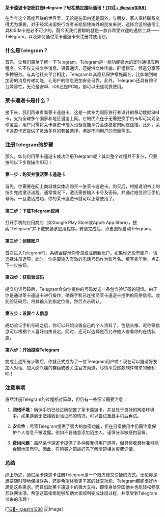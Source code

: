 **莱卡遠遊卡怎麽註冊telegram？轻松搞定国际通讯！[[TG💪+ @esim1088](https://t.me/s/esim1088)]**

在当今这个高度互联的世界里，无论是在国内还是国外，与朋友、家人保持联系变得尤为重要。对于经常出国旅行或者长期居住海外的朋友来说，选择合适的通信工具和SIM卡是必不可少的。而今天我们要聊的就是一款非常受欢迎的通信工具——Telegram，以及如何通过莱卡遠遊卡来注册并使用它。

### 什么是Telegram？

首先，让我们简单了解一下Telegram。Telegram是一款功能强大的即时通讯应用程序，它不仅支持文字消息、语音通话，还提供文件传输、群组聊天、频道分享等多种服务。与其他社交平台相比，Telegram以其隐私保护措施闻名，比如端到端加密的消息传递功能，让用户的信息更加安全可靠。此外，Telegram还具有跨平台兼容性，无论是安卓、iOS还是PC端，都可以无缝切换使用。

### 莱卡遠遊卡是什么？

接下来，我们再来看看莱卡遠遊卡。这是一款专为国际旅行者设计的移动数据SIM卡，支持全球多个国家和地区漫游上网。它的优点在于无需更换手机卡即可实现全球覆盖，用户只需将莱卡遠遊卡插入设备就能享受高速稳定的网络连接。此外，莱卡遠遊卡还提供了灵活多样的套餐选择，满足不同用户的流量需求。

### 注册Telegram的步骤

那么，如何利用莱卡遠遊卡成功注册Telegram呢？其实整个过程并不复杂，只要按照以下步骤操作即可：

#### 第一步：购买并激活莱卡遠遊卡

首先，你需要在网上商城或实体店购买一张莱卡遠遊卡。购买后，根据说明书上的指引完成激活流程。通常情况下，激活需要输入卡号及密码，并通过短信验证手机号码。一旦激活成功，你的莱卡遠遊卡就可以正常使用了。

#### 第二步：下载Telegram应用

打开手机的应用商店（如Google Play Store或Apple App Store），搜索“Telegram”并下载安装该应用程序。安装完成后，点击图标启动Telegram。

#### 第三步：创建账户

首次进入Telegram时，系统会提示你登录或注册新账户。如果你还没有账户，请选择注册选项。此时，你需要输入有效的电话号码作为账号名。填写完毕后，点击下一步按钮。

#### 第四步：获取验证码

提交电话号码后，Telegram会向你提供的号码发送一条包含验证码的短信。由于你是通过莱卡遠遊卡进行操作，确保手机已连接至莱卡遠遊卡提供的网络信号。收到验证码后，将其输入到指定位置，然后点击确认。

#### 第五步：设置个人信息

成功验证手机号码之后，你可以开始设置自己的个人资料了。包括头像、昵称等信息可以根据个人喜好自由设定。同时，还可以选择是否允许他人查看你的在线状态。

#### 第六步：开始探索Telegram

完成上述所有步骤后，你就正式成为了一位Telegram用户啦！现在可以邀请好友加入对话、加入感兴趣的群组或者关注官方频道，尽情享受这款软件带来的便利吧！

### 注意事项

虽然注册Telegram的过程相对简单，但仍有一些细节需要注意：

1. **网络环境**：确保手机已经正确配置了莱卡遠遊卡，并且处于良好的网络环境中。如果遇到无法接收到验证码的情况，可以尝试重启手机后再试。
   
2. **安全性**：尽管Telegram提供了强大的加密功能，但在日常使用中仍需注意保护个人信息不被泄露。例如不要随意添加陌生人，谨慎分享敏感内容等。

3. **费用问题**：虽然莱卡遠遊卡提供了多种套餐供用户选择，但具体收费标准可能会因地区而异。因此，在购买之前最好先了解清楚相关资费详情。

### 总结

综上所述，通过莱卡遠遊卡注册Telegram是一个既方便又快捷的方式。无论你是想要随时随地保持联系，还是希望体验更丰富的社交功能，Telegram都能很好地满足这些需求。而且借助莱卡遠遊卡的强大支持，即使身处异国他乡也能轻松畅享互联网生活。希望这篇指南能够帮助大家顺利完成注册过程，并享受到Telegram带来的乐趣！

[[TG💪+ @esim1088](https://t.me/s/esim1088) ![Image](https://i.postimg.cc/4NQfJmqS/Snipaste-2025-05-13-00-14-12.png)]